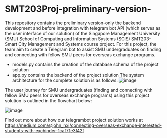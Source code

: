 # SMT203Proj-preliminary-version-

This repository contains the preliminary version-only the backend development and before integration with telegram bot API (which serves as the user interface of our solution) of the Singapore Management University (SMU) School of Computing and Information Systems (SCIS) SMT203-Smart City Management and Systems course project. For this project, the team aim to create a Telegram bot to assist SMU undergraduates on finding and connecting with fellow SMU peers for overseas exchange programs.
-  models.py contains the creation of the database schema of the project solution
- app.py contains the backend of the project solution
The system architecture for the complete solution is as follows:
![image](https://user-images.githubusercontent.com/43470271/206907665-2dba13ad-04d7-4bf0-a7b6-68fcc7ab511c.png)

The user journey for SMU undergraduates (finding and connecting with fellow SMU peers for overseas exchange programs) using this project solution is outlined in the flowchart below:

![image](https://user-images.githubusercontent.com/43470271/206907993-51a87889-f464-4dc2-a56d-b1a49caaea57.png)

Find out more about how our telegrambot project solution works at https://medium.com/@john_nxj/connecting-overseas-exchange-interested-students-with-exchinder-1caf71e3f42f
